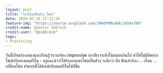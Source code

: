 ```yaml
---
layout: post
title: "ร้องโน้ตเป็นตัวๆ ไม่ดึง"
date: 2019-02-16 17:11:56
feature-img: "https://source.unsplash.com/JAHdPHMoaEA/1024x768"
credit-name: Spencer Imbrock
credit-user: "@simbrock"
tags:
- Practicing
---
```

วันนี้เรียนร้องเพลงและเรียนรู้ว่าเวลาร้อง improvise บางทีเราจะดึงโน้ตมากเกินไป ทำให้ไม่มีทิศทาง ไม่เข้ากับทางดนตรีอื่น - ครูแนะนำว่าให้ร้องออกมาโน้ตเป็นตัวๆ จะดีกว่า คือ ฟังแล้วร้อง ... เอื้อน ... เปลี่ยนโน้ต ทำแบบนี้ได้ล้อเข้ากับดนตรีอื่นได้ดีขึ้น

